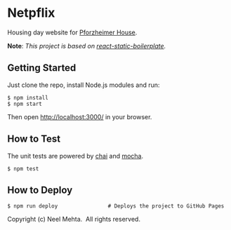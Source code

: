 # Netpflix
Housing day website for [Pforzheimer House](http://pfoho.harvard.edu).

**Note**: _This project is based on [react-static-boilerplate](https://github.com/koistya/react-static-boilerplate)._

## Getting Started
Just clone the repo, install Node.js modules and run:

```
$ npm install
$ npm start
```

Then open [http://localhost:3000/](http://localhost:3000/) in your browser.

## How to Test
The unit tests are powered by [chai](http://chaijs.com/) and [mocha](http://mochajs.org/).

```
$ npm test
```

## How to Deploy

```shell
$ npm run deploy                # Deploys the project to GitHub Pages
```

Copyright (c) Neel Mehta.  All rights reserved.
